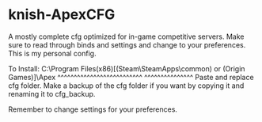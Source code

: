 # knish-ApexCFG
A mostly complete cfg optimized for in-game competitive servers. Make sure to read through binds and settings and change to your preferences. This is my personal config. 

To Install:
C:\Program Files(x86)\[(Steam\SteamApps\common\) or (Origin Games)]\Apex
                      ^^^^^^^^^^^^^^^^^^^^^^^^^^    ^^^^^^^^^^^^^^^
           Paste and replace cfg folder. Make a backup of the cfg folder if you want by copying it and renaming it to cfg_backup.
           
 Remember to change settings for your preferences. 
